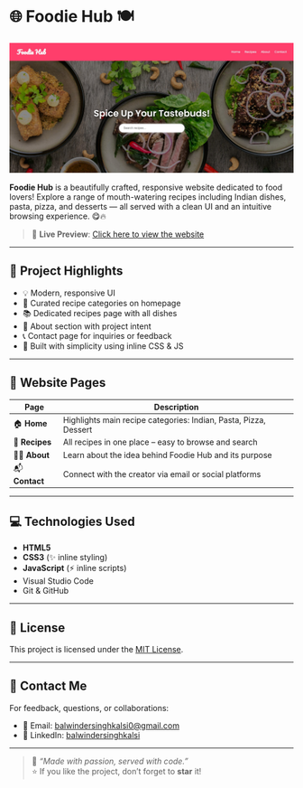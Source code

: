 # 🌐 Foodie Hub 🍽️

![Foodie Hub Preview](https://github.com/BSKalsi0/Foodie_Hub_Recipes_website/blob/main/github-preview.jpg) 

**Foodie Hub** is a beautifully crafted, responsive website dedicated to food lovers! Explore a range of mouth-watering recipes including Indian dishes, pasta, pizza, and desserts — all served with a clean UI and an intuitive browsing experience. 😋🔥

> 🔗 **Live Preview**: [Click here to view the website](https://bskalsi0.github.io/Foodie_Hub_Recipes_website/)

---

## 📌 Project Highlights

- 💡 Modern, responsive UI
- 🍲 Curated recipe categories on homepage
- 📚 Dedicated recipes page with all dishes
- 🙋 About section with project intent
- 📞 Contact page for inquiries or feedback
- 🎨 Built with simplicity using inline CSS & JS

---

## 📂 Website Pages

| Page        | Description                                                                 |
|-------------|-----------------------------------------------------------------------------|
| 🏠 **Home**     | Highlights main recipe categories: Indian, Pasta, Pizza, Dessert          |
| 📖 **Recipes**  | All recipes in one place – easy to browse and search                      |
| 👨‍🍳 **About**    | Learn about the idea behind Foodie Hub and its purpose                    |
| 📬 **Contact**  | Connect with the creator via email or social platforms                    |

---

## 💻 Technologies Used

- **HTML5**
- **CSS3** (✨ inline styling)
- **JavaScript** (⚡ inline scripts)
- Visual Studio Code
- Git & GitHub

---

## 📃 License

This project is licensed under the [MIT License](https://opensource.org/licenses/MIT).

---

## 👋 Contact Me

For feedback, questions, or collaborations:

- 📧 Email: [balwindersinghkalsi0@gmail.com](mailto:balwindersinghkalsi0@gmail.com)
- 🔗 LinkedIn: [balwindersinghkalsi](https://www.linkedin.com/in/balwindersinghkalsi/)

---

> 🧠 _“Made with passion, served with code.”_  
> ⭐ If you like the project, don’t forget to **star** it!

